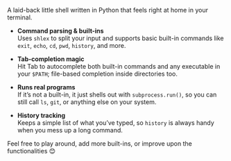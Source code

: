 A laid-back little shell written in Python that feels right at home in your terminal.

- **Command parsing & built-ins**  
  Uses `shlex` to split your input and supports basic built-in commands like `exit`, `echo`, `cd`, `pwd`, `history`, and more.

- **Tab-completion magic**  
  Hit Tab to autocomplete both built-in commands and any executable in your `$PATH`; file-based completion inside directories too.

- **Runs real programs**  
  If it’s not a built-in, it just shells out with `subprocess.run()`, so you can still call `ls`, `git`, or anything else on your system.

- **History tracking**  
  Keeps a simple list of what you’ve typed, so `history` is always handy when you mess up a long command.

Feel free to play around, add more built-ins, or improve upon the functionalities 😊
